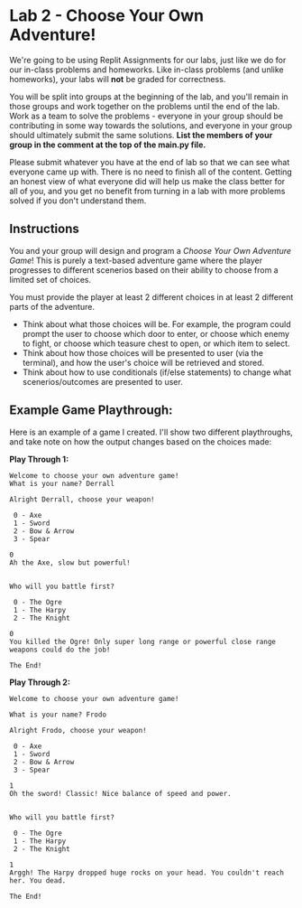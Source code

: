 #

# Lab 2 - Choose Your Own Adventure!

We're going to be using Replit Assignments for our labs, just like we do for our in-class problems and homeworks. Like in-class problems (and unlike homeworks), your labs will **not** be graded for correctness.

You will be split into groups at the beginning of the lab, and you'll remain in those groups and work together on the problems until the end of the lab. Work as a team to solve the problems - everyone in your group should be contributing in some way towards the solutions, and everyone in your group should ultimately submit the same solutions. **List the members of your group in the comment at the top of the main.py file.**

Please submit whatever you have at the end of lab so that we can see what everyone came up with. There is no need to finish all of the content. Getting an honest view of what everyone did will help us make the class better for all of you, and you get no benefit from turning in a lab with more problems solved if you don't understand them. 

## Instructions
You and your group will design and program a *Choose Your Own Adventure Game*! This is purely a text-based adventure game where the player progresses to different scenerios based on their ability to choose from a limited set of choices. 

You must provide the player at least 2 different choices in at least 2 different parts of the adventure.

* Think about what those choices will be. For example, the program could prompt the user to choose which door to enter, or choose which enemy to fight, or choose which teasure chest to open, or which item to select.
* Think about how those choices will be presented to user (via the terminal), and how the user's choice will be retrieved and stored.
* Think about how to use conditionals (if/else statements) to change what scenerios/outcomes are presented to user.

## Example Game Playthrough:
Here is an example of a game I created. I'll show two different playthroughs, and take note on how the output changes based on the choices made:

**Play Through 1:**

    Welcome to choose your own adventure game!
    What is your name? Derrall

    Alright Derrall, choose your weapon!

     0 - Axe
     1 - Sword
     2 - Bow & Arrow
     3 - Spear

    0
    Ah the Axe, slow but powerful!


    Who will you battle first?

     0 - The Ogre
     1 - The Harpy
     2 - The Knight

    0
    You killed the Ogre! Only super long range or powerful close range weapons could do the job!

    The End!

**Play Through 2:**

    Welcome to choose your own adventure game!

    What is your name? Frodo

    Alright Frodo, choose your weapon!

     0 - Axe
     1 - Sword
     2 - Bow & Arrow
     3 - Spear

    1
    Oh the sword! Classic! Nice balance of speed and power.


    Who will you battle first?

     0 - The Ogre
     1 - The Harpy
     2 - The Knight

    1
    Arggh! The Harpy dropped huge rocks on your head. You couldn't reach her. You dead.

    The End!
